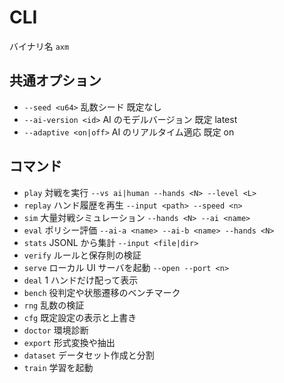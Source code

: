 # CLI

バイナリ名 `axm`

## 共通オプション
- `--seed <u64>` 乱数シード 既定なし
- `--ai-version <id>` AI のモデルバージョン 既定 latest
- `--adaptive <on|off>` AI のリアルタイム適応 既定 on

## コマンド
- `play` 対戦を実行 `--vs ai|human --hands <N> --level <L>`
- `replay` ハンド履歴を再生 `--input <path> --speed <n>`
- `sim` 大量対戦シミュレーション `--hands <N> --ai <name>`
- `eval` ポリシー評価 `--ai-a <name> --ai-b <name> --hands <N>`
- `stats` JSONL から集計 `--input <file|dir>`
- `verify` ルールと保存則の検証
- `serve` ローカル UI サーバを起動 `--open --port <n>`
- `deal` 1 ハンドだけ配って表示
- `bench` 役判定や状態遷移のベンチマーク
- `rng` 乱数の検証
- `cfg` 既定設定の表示と上書き
- `doctor` 環境診断
- `export` 形式変換や抽出
- `dataset` データセット作成と分割
- `train` 学習を起動

